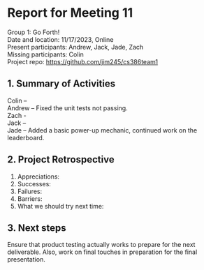 # Report for Meeting 11
Group 1: Go Forth! <br>
Date and location: 11/17/2023, Online <br>
Present participants: Andrew, Jack, Jade, Zach <br>
Missing participants: Colin <br>
Project repo: https://github.com/jim245/cs386team1 <br>

## 1. Summary of Activities
Colin – <br>
Andrew – Fixed the unit tests not passing.<br>
Zach - <br>
Jack – <br>
Jade – Added a basic power-up mechanic, continued work on the leaderboard. <br>

## 2. Project Retrospective
  1. Appreciations: <br>
  2. Successes: <br>
  3. Failures: <br>
  4. Barriers: <br>
  5. What we should try next time: <br>

## 3. Next steps
Ensure that product testing actually works to prepare for the next deliverable. Also, work on final touches in preparation for the final presentation.
